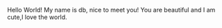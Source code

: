 Hello World!
  My name is db, nice to meet you!
  You are beautiful and I am cute,I love the world.
